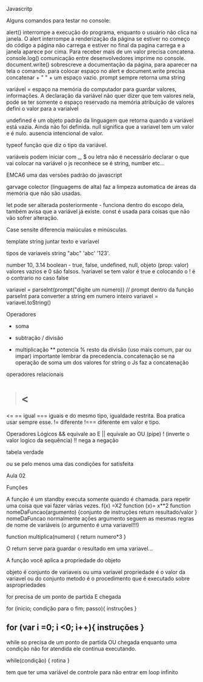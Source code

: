 Javascritp

Alguns comandos para testar no console: 

alert() interrompe a execução do programa, enquanto o usuário não clica na janela. O alert              interrompe a renderização da página se estiver no começo do código a página não carrega e estiver   no final da pagina carrega e a janela aparece por cima. Para receber mais de um valor precisa       concatena.
console.log() comunicação entre desenvolvedores imprime no console. 
document.write() sobrescreve a documentação da página, para aparecer na tela o comando. 
    para colocar espaço no alert e document.write precisa concatenar + " " + um espaço vazio. 
prompt sempre retorna uma string

variável = espaço na memória do computador para guardar valores, informações. A declaração da variável não quer dizer que tem valores nela, pode se ter somente o espaço reservado na memória
atribuição de valores defini o valor para a varialvel 

undefined é um objeto padrão da linguagem que retorna quando a variável está  vazia. Ainda não foi definida.
null significa que a variavel tem um valor e é nulo. ausencia intencional de valor. 

typeof função que diz o tipo da variável.

variáveis podem iniciar com _, $ ou letra
não é necessário declarar o que vai colocar na variável o js reconhece se é string, number etc...


EMCA6 uma das versões padrão do javascript


garvage colector (linguagems de alta)  faz a limpeza automatica de áreas da memória que não são usadas. 

let pode ser alterada posteriormente - funciona dentro do escopo dela, também avisa que a variável já existe.
const é usada para coisas que não vão sofrer alteração. 

Case sensite diferencia maiúculas e minúsculas. 

template string juntar texto e variavel 

tipos de variaveis
string "abc" 'abc' '123'.
     
number 10, 3.14
boolean - true, false, undefined, null, objeto (prop: valor)
    valores vazios e 0 são falsos.
    !variavel se tem valor é true e colocando o ! é o contrario no caso false
    

variavel = parseInt(prompt("digite um numero)) // prompt dentro da função parseInt para converter a string em numero inteiro
variavel = variavel.toString()


Operadores
+ soma
- subtração
/ divisão
* multiplicação
** potencia
% resto da divisão (uso mais comum, par ou impar)
importante lembrar da precedencia.
concatenação se na operação de soma um dos valores for string o Js faz a concatenação


operadores relacionais
><
>=
<=
== igual 
=== iguais e do mesmo tipo, igualdade restrita. Boa pratica usar sempre esse. 
!= diferente
!=== diferente em valor e tipo.  

Operadores Lógicos
&& equivale ao E
|| equivale ao OU (pipe)
! (inverte o valor logico da sequência)
!! nega a negação 

tabela verdade

ou se pelo menos uma das condições for satisfeita 

Aula 02

Funções 

A função é um standby executa somente quando é chamada. para repetir uma coisa que vai fazer várias vezes. 
f(x) =X2
function (x)= x**2
function nomeDaFuncao(argumento) {conjunto de instruções
return resultado/valor
}
nomeDaFuncao normalmente ações
argumento seguem as mesmas regras de nome de variáveis (o argumento é uma variavel!!!)

function multiplica(numero) {
return numero*3
}

O return serve para guardar o resultado em uma variavel... 

A função você aplica a propriedade do objeto

objeto é conjunto de variaveis ou uma variavel
propriedade é o valor da variavel ou do conjunto
metodo é o procedimento que é executado sobre aspropriedades

for precisa de um ponto de partida E chegada

for (inicio; condição para o fim; passo){ 
    instruções
}

for (var i =0; i <0; i++){
    instruções
}
---------------
while so precisa de um ponto de partida OU chegada 
enquanto uma condição não for atendida ele continua executando. 

while(condição) {
    rotina
}

tem que ter uma variável de controle para não entrar em loop infinito





